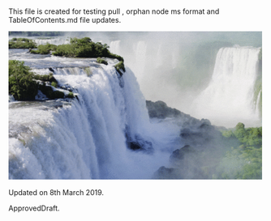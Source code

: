  

# 

 This file is created for testing pull , orphan node ms format and TableOfContents.md file updates. 

 ![CrossCheck](Images/waterfall_5c82194eebed1816643bb5af.gif) 

 Updated on 8th March 2019. 

 ApprovedDraft.